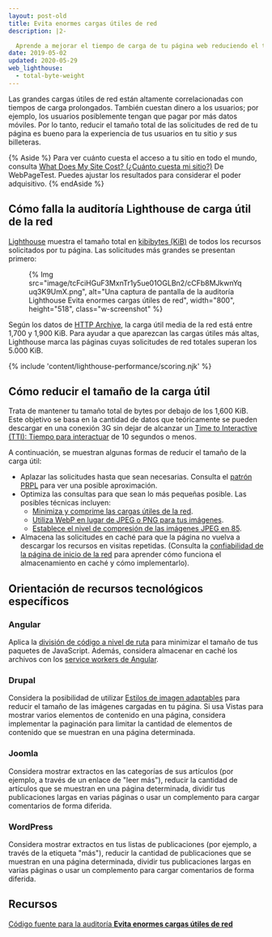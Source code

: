 ```yaml
---
layout: post-old
title: Evita enormes cargas útiles de red
description: |2-

  Aprende a mejorar el tiempo de carga de tu página web reduciendo el tamaño total de los archivos de recursos que ofreces a tus usuarios.
date: 2019-05-02
updated: 2020-05-29
web_lighthouse:
  - total-byte-weight
---
```


Las grandes cargas útiles de red están altamente correlacionadas con tiempos de carga prolongados. También cuestan dinero a los usuarios; por ejemplo, los usuarios posiblemente tengan que pagar por más datos móviles. Por lo tanto, reducir el tamaño total de las solicitudes de red de tu página es bueno para la experiencia de tus usuarios en tu sitio *y* sus billeteras.

{% Aside %} Para ver cuánto cuesta el acceso a tu sitio en todo el mundo, consulta [What Does My Site Cost? (¿Cuánto cuesta mi sitio?)](https://whatdoesmysitecost.com/) De WebPageTest. Puedes ajustar los resultados para considerar el poder adquisitivo. {% endAside %}

## Cómo falla la auditoría Lighthouse de carga útil de la red

[Lighthouse](https://developers.google.com/web/tools/lighthouse/) muestra el tamaño total en [kibibytes (KiB)](https://en.wikipedia.org/wiki/Kibibyte) de todos los recursos solicitados por tu página. Las solicitudes más grandes se presentan primero:

<figure class="w-figure">{% Img src="image/tcFciHGuF3MxnTr1y5ue01OGLBn2/cCFb8MJkwnYquq3K9UmX.png", alt="Una captura de pantalla de la auditoría Lighthouse Evita enormes cargas útiles de red", width="800", height="518", class="w-screenshot" %}</figure>

Según los datos de [HTTP Archive](https://httparchive.org/reports/state-of-the-web?start=latest#bytesTotal), la carga útil media de la red está entre 1,700 y 1,900 KiB. Para ayudar a que aparezcan las cargas útiles más altas, Lighthouse marca las páginas cuyas solicitudes de red totales superan los 5.000 KiB.

{% include 'content/lighthouse-performance/scoring.njk' %}

## Cómo reducir el tamaño de la carga útil

Trata de mantener tu tamaño total de bytes por debajo de los 1,600 KiB. Este objetivo se basa en la cantidad de datos que teóricamente se pueden descargar en una conexión 3G sin dejar de alcanzar un [Time to Interactive (TTI): Tiempo para interactuar](/interactive) de 10 segundos o menos.

A continuación, se muestran algunas formas de reducir el tamaño de la carga útil:

- Aplazar las solicitudes hasta que sean necesarias. Consulta el [patrón PRPL](/apply-instant-loading-with-prpl) para ver una posible aproximación.
- Optimiza las consultas para que sean lo más pequeñas posible. Las posibles técnicas incluyen:
    - [Minimiza y comprime las cargas útiles de la red](/reduce-network-payloads-using-text-compression).
    - [Utiliza WebP en lugar de JPEG o PNG para tus imágenes](/serve-images-webp).
    - [Establece el nivel de compresión de las imágenes JPEG en 85](/use-imagemin-to-compress-images).
- Almacena las solicitudes en caché para que la página no vuelva a descargar los recursos en visitas repetidas. (Consulta la [confiabilidad de la página de inicio de la red](/reliable) para aprender cómo funciona el almacenamiento en caché y cómo implementarlo).

## Orientación de recursos tecnológicos específicos

### Angular

Aplica la [división de código a nivel de ruta](/route-level-code-splitting-in-angular/) para minimizar el tamaño de tus paquetes de JavaScript. Además, considera almacenar en caché los archivos con los [service workers de Angular](/precaching-with-the-angular-service-worker/).

### Drupal

Considera la posibilidad de utilizar [Estilos de imagen adaptables](https://www.drupal.org/docs/8/mobile-guide/responsive-images-in-drupal-8) para reducir el tamaño de las imágenes cargadas en tu página. Si usa Vistas para mostrar varios elementos de contenido en una página, considera implementar la paginación para limitar la cantidad de elementos de contenido que se muestran en una página determinada.

### Joomla

Considera mostrar extractos en las categorías de sus artículos (por ejemplo, a través de un enlace de "leer más"), reducir la cantidad de artículos que se muestran en una página determinada, dividir tus publicaciones largas en varias páginas o usar un complemento para cargar comentarios de forma diferida.

### WordPress

Considera mostrar extractos en tus listas de publicaciones (por ejemplo, a través de la etiqueta "más"), reducir la cantidad de publicaciones que se muestran en una página determinada, dividir tus publicaciones largas en varias páginas o usar un complemento para cargar comentarios de forma diferida.

## Recursos

[Código fuente para la auditoría **Evita enormes cargas útiles de red**](https://github.com/GoogleChrome/lighthouse/blob/master/lighthouse-core/audits/byte-efficiency/total-byte-weight.js)
